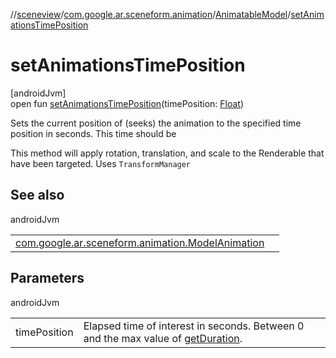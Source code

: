 //[sceneview](../../../index.md)/[com.google.ar.sceneform.animation](../index.md)/[AnimatableModel](index.md)/[setAnimationsTimePosition](set-animations-time-position.md)

# setAnimationsTimePosition

[androidJvm]\
open fun [setAnimationsTimePosition](set-animations-time-position.md)(timePosition: [Float](https://kotlinlang.org/api/latest/jvm/stdlib/kotlin/-float/index.html))

Sets the current position of (seeks) the animation to the specified time position in seconds. This time should be 

 This method will apply rotation, translation, and scale to the Renderable that have been targeted. Uses `TransformManager`

## See also

androidJvm

| | |
|---|---|
| [com.google.ar.sceneform.animation.ModelAnimation](../../../../sceneview/com.google.ar.sceneform.animation/-model-animation/get-duration.md) |  |

## Parameters

androidJvm

| | |
|---|---|
| timePosition | Elapsed time of interest in seconds. Between 0 and the max value of [getDuration](../../../../sceneview/com.google.ar.sceneform.animation/-model-animation/get-duration.md). |
